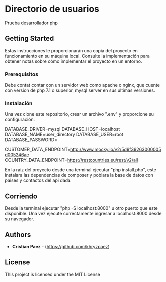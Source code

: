 # Directorio de usuarios

Prueba desarrollador php

## Getting Started

Estas instrucciones le proporcionarán una copia del proyecto en funcionamiento en su máquina local. Consulte la implementación para obtener notas sobre cómo implementar el proyecto en un entorno.

### Prerequisitos

Debe contat contar con un servidor web como apache o nginx, que cuente con version de php 7.1 o superior, mysql server en sus ultimas versiones.

### Instalación

Una vez clone este repositorio, crear un archivo ".env" y proporcione su configuración.

DATABASE_DRIVER=mysql
DATABASE_HOST=localhost
DATABASE_NAME=user_directory
DATABASE_USER=root
DATABASE_PASSWORD=

CUSTOMER_DATA_ENDPOINT=http://www.mocky.io/v2/5d9f39263000005d005246ae
COUNTRY_DATA_ENDPOINT=https://restcountries.eu/rest/v2/all

En la raiz del proyecto desde una terminal ejecutar "php install.php", este instalara las dependencias de composer y poblara la base de datos con paises y contactos del api dada.

## Corriendo

Desde la terminal ejecutar "php -S localhost:8000" u otro puerto que este disponible. Una vez ejecute correctamente ingresar a localhost:8000 desde su navegador.

## Authors

* **Cristian Paez** - (https://github.com/khryzpaez)

## License

This project is licensed under the MIT License

